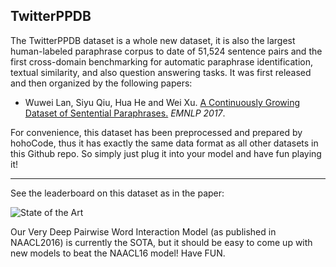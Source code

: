 TwitterPPDB
------

The TwitterPPDB dataset is a whole new dataset, it is also the largest human-labeled paraphrase corpus  to date of 51,524 sentence pairs and the first cross-domain benchmarking for automatic paraphrase identification, textual similarity, and also question answering tasks. It was first released and then organized by the following papers:

+  Wuwei Lan, Siyu Qiu, Hua He and Wei Xu. [A Continuously Growing Dataset of Sentential Paraphrases.](https://arxiv.org/pdf/1708.00391.pdf) *EMNLP 2017*.

For convenience, this dataset has been preprocessed and prepared by hohoCode, thus it has exactly the same data format as all other datasets in this Github repo. So simply just plug it into your model and have fun playing it!

-------


See the leaderboard on this dataset as in the paper:

![State of the Art](https://github.com/castorini/data/raw/master/TwitterPPDBSOTA.png)

Our Very Deep Pairwise Word Interaction Model (as published in NAACL2016) is currently the SOTA, but it should be easy to come up with new models to beat the NAACL16 model! Have FUN. 

